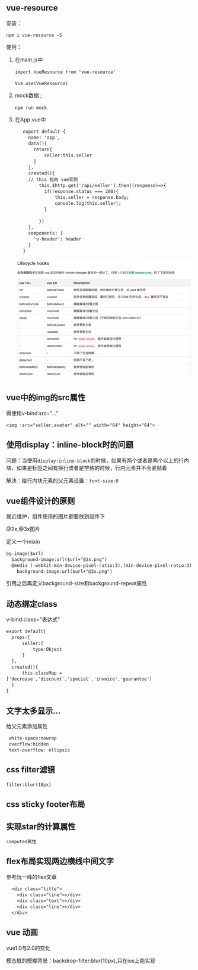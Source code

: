 ## vue-resource

安装：

	npm i vue-resource -S

使用：

1. 在main.js中

	`import VueResource from 'vue-resource'`

	`Vue.use(VueResource)`

2. mock数据 ;
	
	`npm run mock`

3. 在App.vue中
		
		  export default {
		    name: 'app',
		    data(){
		      return{
		          seller:this.seller
		      }
		    },
		    created(){
			// this 指向 vue实例
		        this.$http.get('/api/seller').then((response)=>{
		          if(response.status === 200){
		              this.seller = response.body;
		              console.log(this.seller);
		          }
		
		        })
		    },
		    components: {
		      'v-header': header
		    }
		  }


	![](./images/img2.png)


## vue中的img的src属性

得使用v-bind:src="..."

	<img :src="seller.avatar" alt="" width="64" height="64">

## 使用display：inline-block时的问题

问题：当使用`display:inline-block`的时候，如果有两个或者是两个以上的行内块，如果是标签之间有换行或者是空格的时候，行内元素并不会紧贴着

解决：给行内块元素的父元素设置：`font-size:0`


## vue组件设计的原则

就近维护，组件使用的图片都要放到组件下

@2x,@3x图片

定义一个mixin

	bg-image($url)
	  background-image:url($url+"@2x.png")
	  @media (-webkit-min-device-pixel-ratio:3),(min-device-pixel-ratio:3)
	    background-image:url($url+"@3x.png")

引用之后再定义background-size和background-repeat属性

## 动态绑定class

v-bind:class="表达式"

<span class="icon" :class="classMap[seller.supports[0].type]"></span>
	
	export default{
  	  props:{
          seller:{
              type:Object
          }
      },
      created(){
          this.classMap = ['decrease','discount','special','invoice','guarantee']
      }
	}

## 文字太多显示...

给父元素添加属性

	 white-space:nowrap
	 overflow:hidden
	 text-overflow: ellipsis

## css filter滤镜

	filter:blur(10px)

## css sticky footer布局

## 实现star的计算属性

	computed属性

## flex布局实现两边横线中间文字

参考阮一峰的flex文章
	
	  <div class="title">
	    <div class="line"></div>
	    <div class="text"></div>
	    <div class="line"></div>
	  </div>
	  
## vue 动画

 vue1.0与2.0的变化
 
 模态框的模糊背景：backdrop-filter:blur(10px),只在ios上能实现 
